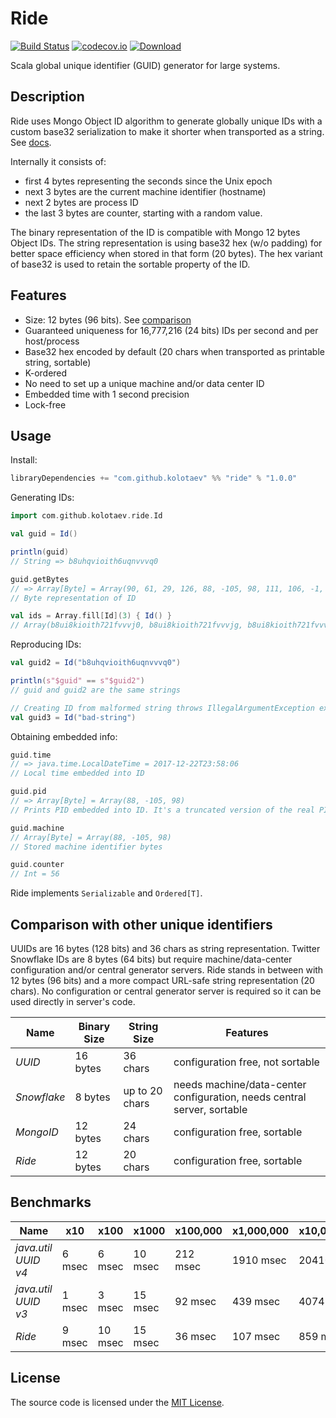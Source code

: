 # Ride

[![Build Status](https://travis-ci.org/kolotaev/ride.svg?branch=master)](https://travis-ci.org/kolotaev/ride)
[![codecov.io](https://codecov.io/github/kolotaev/ride/coverage.svg?branch=master)](https://codecov.io/github/kolotaev/ride?branch=master)
[![Download](https://api.bintray.com/packages/kolotaev/org.kolotaev/ride/images/download.svg)](https://bintray.com/kolotaev/org.kolotaev/ride/_latestVersion)

Scala global unique identifier (GUID) generator for large systems.


## Description

Ride uses Mongo Object ID algorithm to generate globally unique IDs with a custom base32 serialization to make it
shorter when transported as a string. See [docs](https://docs.mongodb.org/manual/reference/object-id).

Internally it consists of:

- first 4 bytes representing the seconds since the Unix epoch
- next 3 bytes are the current machine identifier (hostname)
- next 2 bytes are process ID
- the last 3 bytes are counter, starting with a random value.

The binary representation of the ID is compatible with Mongo 12 bytes Object IDs.
The string representation is using base32 hex (w/o padding) for better space efficiency
when stored in that form (20 bytes). The hex variant of base32 is used to retain the
sortable property of the ID.


## Features

- Size: 12 bytes (96 bits). See [comparison](#comparison-with-other-unique-identifiers)
- Guaranteed uniqueness for 16,777,216 (24 bits) IDs per second and per host/process
- Base32 hex encoded by default (20 chars when transported as printable string, sortable)
- K-ordered
- No need to set up a unique machine and/or data center ID
- Embedded time with 1 second precision
- Lock-free


## Usage

Install:

```scala
libraryDependencies += "com.github.kolotaev" %% "ride" % "1.0.0"
```

Generating IDs:

```scala
import com.github.kolotaev.ride.Id

val guid = Id()

println(guid)
// String => b8uhqvioith6uqnvvvq0

guid.getBytes
// => Array[Byte] = Array(90, 61, 29, 126, 88, -105, 98, 111, 106, -1, -1, -12)
// Byte representation of ID

val ids = Array.fill[Id](3) { Id() }
// Array(b8ui8kioith721fvvvj0, b8ui8kioith721fvvvjg, b8ui8kioith721fvvvk0)
```

Reproducing IDs:

```scala
val guid2 = Id("b8uhqvioith6uqnvvvq0")

println(s"$guid" == s"$guid2")
// guid and guid2 are the same strings

// Creating ID from malformed string throws IllegalArgumentException exception
val guid3 = Id("bad-string")
```

Obtaining embedded info:

```scala
guid.time
// => java.time.LocalDateTime = 2017-12-22T23:58:06
// Local time embedded into ID

guid.pid
// => Array[Byte] = Array(88, -105, 98)
// Prints PID embedded into ID. It's a truncated version of the real PID

guid.machine
// Array[Byte] = Array(88, -105, 98)
// Stored machine identifier bytes

guid.counter
// Int = 56
```

Ride implements `Serializable` and `Ordered[T]`.


## Comparison with other unique identifiers

UUIDs are 16 bytes (128 bits) and 36 chars as string representation. Twitter Snowflake
IDs are 8 bytes (64 bits) but require machine/data-center configuration and/or central
generator servers. Ride stands in between with 12 bytes (96 bits) and a more compact
URL-safe string representation (20 chars). No configuration or central generator server
is required so it can be used directly in server's code.

| Name        | Binary Size | String Size    | Features
|-------------|-------------|----------------|----------------
| _UUID_      | 16 bytes    | 36 chars       | configuration free, not sortable
| _Snowflake_ | 8 bytes     | up to 20 chars | needs machine/data-center configuration, needs central server, sortable
| _MongoID_   | 12 bytes    | 24 chars       | configuration free, sortable
| _Ride_      | 12 bytes    | 20 chars       | configuration free, sortable


## Benchmarks

| Name                | x10    |   x100  |   x1000 | x100,000 | x1,000,000 | x10,000,000
|---------------------|--------|---------|---------|----------|------------|--------------
| _java.util UUID v4_ | 6 msec | 6 msec  | 10 msec | 212 msec | 1910 msec  | 20410 msec
| _java.util UUID v3_ | 1 msec | 3 msec  | 15 msec | 92 msec  | 439 msec   | 4074 msec
| _Ride_              | 9 msec | 10 msec | 15 msec | 36 msec  | 107 msec   | 859 msec


## License

The source code is licensed under the [MIT License](https://raw.github.com/kolotaev/ride/master/LICENSE).
